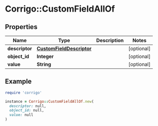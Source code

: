 # Corrigo::CustomFieldAllOf

## Properties

| Name | Type | Description | Notes |
| ---- | ---- | ----------- | ----- |
| **descriptor** | [**CustomFieldDescriptor**](CustomFieldDescriptor.md) |  | [optional] |
| **object_id** | **Integer** |  | [optional] |
| **value** | **String** |  | [optional] |

## Example

```ruby
require 'corrigo'

instance = Corrigo::CustomFieldAllOf.new(
  descriptor: null,
  object_id: null,
  value: null
)
```

